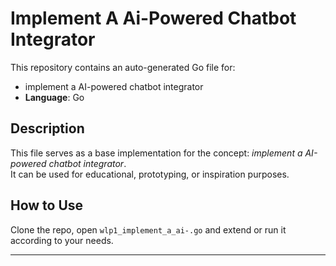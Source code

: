 # Implement A Ai-Powered Chatbot Integrator

This repository contains an auto-generated Go file for:

- implement a AI-powered chatbot integrator
- **Language**: Go

## Description

This file serves as a base implementation for the concept: *implement a AI-powered chatbot integrator*.  
It can be used for educational, prototyping, or inspiration purposes.

## How to Use

Clone the repo, open `wlp1_implement_a_ai-.go` and extend or run it according to your needs.

---


